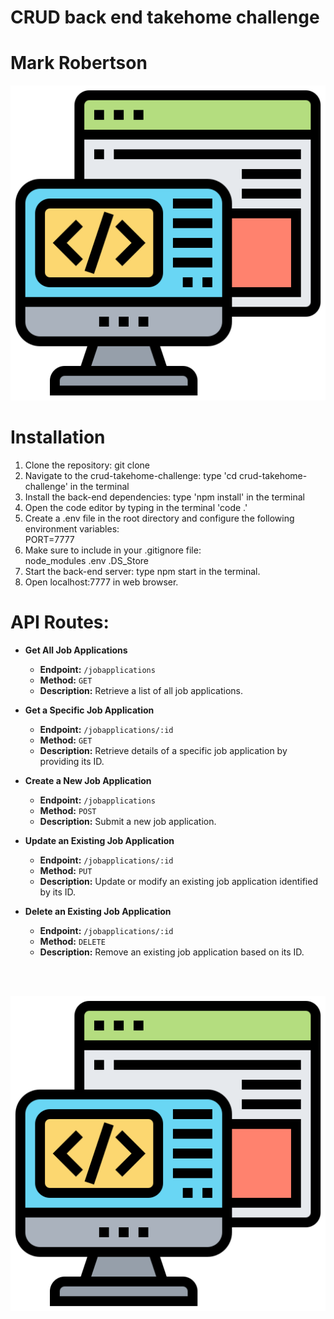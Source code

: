 # CRUD back end takehome challenge
# Mark Robertson

![Backend image](/assets/backend.png)

# **Installation**

1.  Clone the repository:   git clone [<repository URL>](https://github.com/pursuit-nw-accelerator/crud-takehome-challenge.git)
2.  Navigate to the crud-takehome-challenge: type 'cd crud-takehome-challenge' in the terminal
3.  Install the back-end dependencies:  type 'npm install' in the terminal
4.  Open the code editor by typing in the terminal 'code .'
5.  Create a .env file in the root directory and configure the following environment variables: <br>PORT=7777<br>
6.  Make sure to include in your .gitignore file:   
node_modules
.env
.DS_Store
7.  Start the back-end server:  type npm start in the terminal.
8.  Open localhost:7777 in web browser. 


# API Routes:

- **Get All Job Applications**
  - **Endpoint:** `/jobapplications`
  - **Method:** `GET`
  - **Description:** Retrieve a list of all job applications.

- **Get a Specific Job Application**
  - **Endpoint:** `/jobapplications/:id`
  - **Method:** `GET`
  - **Description:** Retrieve details of a specific job application by providing its ID.

- **Create a New Job Application**
  - **Endpoint:** `/jobapplications`
  - **Method:** `POST`
  - **Description:** Submit a new job application.

- **Update an Existing Job Application**
  - **Endpoint:** `/jobapplications/:id`
  - **Method:** `PUT`
  - **Description:** Update or modify an existing job application identified by its ID.

- **Delete an Existing Job Application**
  - **Endpoint:** `/jobapplications/:id`
  - **Method:** `DELETE`
  - **Description:** Remove an existing job application based on its ID.
<br>
<br>

![Backend image](/assets/backend.png)
